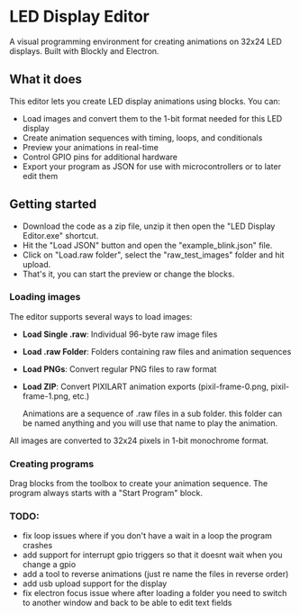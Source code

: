 # LED Display Editor

A visual programming environment for creating animations on 32x24 LED displays. Built with Blockly and Electron.

## What it does

This editor lets you create LED display animations using blocks. You can:

- Load images and convert them to the 1-bit format needed for this LED display
- Create animation sequences with timing, loops, and conditionals
- Preview your animations in real-time
- Control GPIO pins for additional hardware
- Export your program as JSON for use with microcontrollers or to later edit them

## Getting started

- Download the code as a zip file, unzip it then open the "LED Display Editor.exe" shortcut.
- Hit the "Load JSON" button and open the "example_blink.json" file.
- Click on "Load.raw folder", select the "raw_test_images" folder and hit upload.
- That's it, you can start the preview or change the blocks.

### Loading images

The editor supports several ways to load images:

- **Load Single .raw**: Individual 96-byte raw image files
- **Load .raw Folder**: Folders containing raw files and animation sequences
- **Load PNGs**: Convert regular PNG files to raw format
- **Load ZIP**: Convert PIXILART animation exports (pixil-frame-0.png, pixil-frame-1.png, etc.)

  Animations are a sequence of .raw files in a sub folder. this folder can be named anything and you will use that name to play the animation.

All images are converted to 32x24 pixels in 1-bit monochrome format.

### Creating programs

Drag blocks from the toolbox to create your animation sequence. The program always starts with a "Start Program" block.

### TODO:

- fix loop issues where if you don't have a wait in a loop the program crashes
- add support for interrupt gpio triggers so that it doesnt wait when you change a gpio
- add a tool to reverse animations (just re name the files in reverse order)
- add usb upload support for the display
- fix electron focus issue where after loading a folder you need to switch to another window and back to be able to edit text fields

